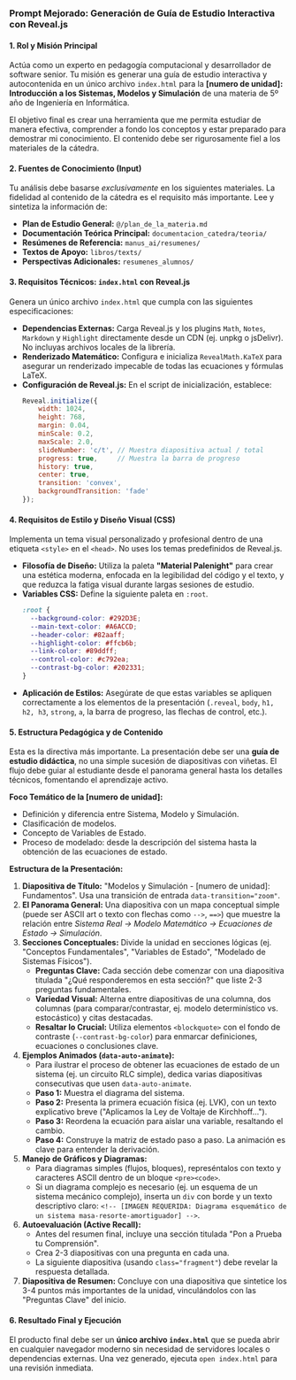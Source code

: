 ### **Prompt Mejorado: Generación de Guía de Estudio Interactiva con Reveal.js**

#### **1. Rol y Misión Principal**

Actúa como un experto en pedagogía computacional y desarrollador de software senior. Tu misión es generar una guía de estudio interactiva y autocontenida en un único archivo `index.html` para la **[numero de unidad]: Introducción a los Sistemas, Modelos y Simulación** de una materia de 5º año de Ingeniería en Informática.

El objetivo final es crear una herramienta que me permita estudiar de manera efectiva, comprender a fondo los conceptos y estar preparado para demostrar mi conocimiento. El contenido debe ser rigurosamente fiel a los materiales de la cátedra.

#### **2. Fuentes de Conocimiento (Input)**

Tu análisis debe basarse *exclusivamente* en los siguientes materiales. La fidelidad al contenido de la cátedra es el requisito más importante. Lee y sintetiza la información de:

*   **Plan de Estudio General:** `@/plan_de_la_materia.md`
*   **Documentación Teórica Principal:** `documentacion_catedra/teoria/`
*   **Resúmenes de Referencia:** `manus_ai/resumenes/`
*   **Textos de Apoyo:** `libros/texts/`
*   **Perspectivas Adicionales:** `resumenes_alumnos/`

#### **3. Requisitos Técnicos: `index.html` con Reveal.js**

Genera un único archivo `index.html` que cumpla con las siguientes especificaciones:

*   **Dependencias Externas:** Carga Reveal.js y los plugins `Math`, `Notes`, `Markdown` y `Highlight` directamente desde un CDN (ej. unpkg o jsDelivr). No incluyas archivos locales de la librería.
*   **Renderizado Matemático:** Configura e inicializa `RevealMath.KaTeX` para asegurar un renderizado impecable de todas las ecuaciones y fórmulas LaTeX.
*   **Configuración de Reveal.js:** En el script de inicialización, establece:
    ```javascript
    Reveal.initialize({
        width: 1024,
        height: 768,
        margin: 0.04,
        minScale: 0.2,
        maxScale: 2.0,
        slideNumber: 'c/t', // Muestra diapositiva actual / total
        progress: true,     // Muestra la barra de progreso
        history: true,
        center: true,
        transition: 'convex',
        backgroundTransition: 'fade'
    });
    ```

#### **4. Requisitos de Estilo y Diseño Visual (CSS)**

Implementa un tema visual personalizado y profesional dentro de una etiqueta `<style>` en el `<head>`. No uses los temas predefinidos de Reveal.js.

*   **Filosofía de Diseño:** Utiliza la paleta **"Material Palenight"** para crear una estética moderna, enfocada en la legibilidad del código y el texto, y que reduzca la fatiga visual durante largas sesiones de estudio.
*   **Variables CSS:** Define la siguiente paleta en `:root`.
    ```css
    :root {
      --background-color: #292D3E;
      --main-text-color: #A6ACCD;
      --header-color: #82aaff;
      --highlight-color: #ffcb6b;
      --link-color: #89ddff;
      --control-color: #c792ea;
      --contrast-bg-color: #202331;
    }
    ```
*   **Aplicación de Estilos:** Asegúrate de que estas variables se apliquen correctamente a los elementos de la presentación (`.reveal`, `body`, `h1, h2, h3`, `strong`, `a`, la barra de progreso, las flechas de control, etc.).

#### **5. Estructura Pedagógica y de Contenido**

Esta es la directiva más importante. La presentación debe ser una **guía de estudio didáctica**, no una simple sucesión de diapositivas con viñetas. El flujo debe guiar al estudiante desde el panorama general hasta los detalles técnicos, fomentando el aprendizaje activo.

**Foco Temático de la [numero de unidad]:**
*   Definición y diferencia entre Sistema, Modelo y Simulación.
*   Clasificación de modelos.
*   Concepto de Variables de Estado.
*   Proceso de modelado: desde la descripción del sistema hasta la obtención de las ecuaciones de estado.

**Estructura de la Presentación:**

1.  **Diapositiva de Título:** "Modelos y Simulación - [numero de unidad]: Fundamentos". Usa una transición de entrada `data-transition="zoom"`.
2.  **El Panorama General:** Una diapositiva con un mapa conceptual simple (puede ser ASCII art o texto con flechas como `-->`, `==>`) que muestre la relación entre *Sistema Real -> Modelo Matemático -> Ecuaciones de Estado -> Simulación*.
3.  **Secciones Conceptuales:** Divide la unidad en secciones lógicas (ej. "Conceptos Fundamentales", "Variables de Estado", "Modelado de Sistemas Físicos").
    *   **Preguntas Clave:** Cada sección debe comenzar con una diapositiva titulada "¿Qué responderemos en esta sección?" que liste 2-3 preguntas fundamentales.
    *   **Variedad Visual:** Alterna entre diapositivas de una columna, dos columnas (para comparar/contrastar, ej. modelo determinístico vs. estocástico) y citas destacadas.
    *   **Resaltar lo Crucial:** Utiliza elementos `<blockquote>` con el fondo de contraste (`--contrast-bg-color`) para enmarcar definiciones, ecuaciones o conclusiones clave.
4.  **Ejemplos Animados (`data-auto-animate`):**
    *   Para ilustrar el proceso de obtener las ecuaciones de estado de un sistema (ej. un circuito RLC simple), dedica varias diapositivas consecutivas que usen `data-auto-animate`.
    *   **Paso 1:** Muestra el diagrama del sistema.
    *   **Paso 2:** Presenta la primera ecuación física (ej. LVK), con un texto explicativo breve ("Aplicamos la Ley de Voltaje de Kirchhoff...").
    *   **Paso 3:** Reordena la ecuación para aislar una variable, resaltando el cambio.
    *   **Paso 4:** Construye la matriz de estado paso a paso. La animación es clave para entender la derivación.
5.  **Manejo de Gráficos y Diagramas:**
    *   Para diagramas simples (flujos, bloques), represéntalos con texto y caracteres ASCII dentro de un bloque `<pre><code>`.
    *   Si un diagrama complejo es necesario (ej. un esquema de un sistema mecánico complejo), inserta un `div` con borde y un texto descriptivo claro: `<!-- [IMAGEN REQUERIDA: Diagrama esquemático de un sistema masa-resorte-amortiguador] -->`.
6.  **Autoevaluación (Active Recall):**
    *   Antes del resumen final, incluye una sección titulada "Pon a Prueba tu Comprensión".
    *   Crea 2-3 diapositivas con una pregunta en cada una.
    *   La siguiente diapositiva (usando `class="fragment"`) debe revelar la respuesta detallada.
7.  **Diapositiva de Resumen:** Concluye con una diapositiva que sintetice los 3-4 puntos más importantes de la unidad, vinculándolos con las "Preguntas Clave" del inicio.

#### **6. Resultado Final y Ejecución**

El producto final debe ser un **único archivo `index.html`** que se pueda abrir en cualquier navegador moderno sin necesidad de servidores locales o dependencias externas. Una vez generado, ejecuta `open index.html` para una revisión inmediata.
